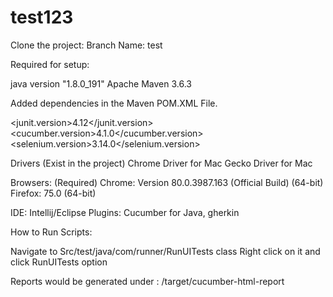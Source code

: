 
# test123

Clone the project:
Branch Name: test

Required for setup:

java version "1.8.0_191"
Apache Maven 3.6.3


Added dependencies in the Maven POM.XML File.

<junit.version>4.12</junit.version>
<cucumber.version>4.1.0</cucumber.version>
<selenium.version>3.14.0</selenium.version>


Drivers (Exist in the project)
Chrome Driver for Mac
Gecko Driver for Mac

Browsers: (Required)
Chrome: Version 80.0.3987.163 (Official Build) (64-bit) 
Firefox: 75.0 (64-bit)

IDE: Intellij/Eclipse
Plugins: Cucumber for Java, gherkin

How to Run Scripts:

Navigate to 
Src/test/java/com/runner/RunUITests class
Right click on it and click RunUITests option

Reports would be generated under :
/target/cucumber-html-report

